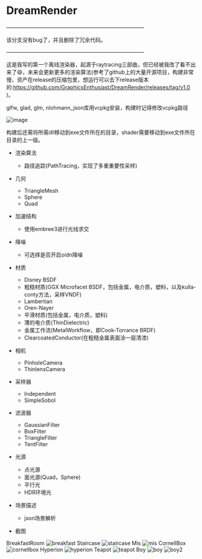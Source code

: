 # DreamRender
——————————————————————————

该分支没有bug了，并且删除了冗余代码。

——————————————————————————

这是我写的第一个离线渲染器，起源于raytracing三部曲，但已经被我改了看不出来了😄，未来会更新更多的渲染算法(参考了github上的大量开源项目，构建非常慢，资产在release的压缩包里，想运行可以去下release版本的:https://github.com/GraphicsEnthusiast/DreamRender/releases/tag/v1.0 )。

glfw, glad, glm, nlohmann_json库用vcpkg安装，构建时记得修改vcpkg路径

![image](https://github.com/qaz123w/DreamRender/assets/75780167/99953c96-80ea-4e0d-a902-e892995be9d0)

构建后还需将所需dll移动到exe文件所在的目录，shader需要移动到exe文件所在目录的上一级。

- 渲染算法
  - 路径追踪(PathTracing，实现了多重重要性采样)

- 几何
  - TriangleMesh
  - Sphere
  - Quad

- 加速结构
  - 使用embree3进行光线求交

- 降噪
  - 可选择是否开启oidn降噪

- 材质
  - Disney BSDF
  - 粗糙材质(GGX Microfacet BSDF，包括金属，电介质，塑料，以及kulla-conty方法，采样VNDF)
  - Lambertian
  - Oren-Nayer
  - 平滑材质(包括金属，电介质，塑料)
  - 薄的电介质(ThinDielectric)
  - 金属工作流(MetalWorkflow，即Cook-Torrance BRDF)
  - ClearcoatedConductor(在粗糙金属表面涂一层清漆)

- 相机
  - PinholeCamera
  - ThinlensCamera

- 采样器
  - Independent
  - SimpleSobol

- 滤波器
  - GaussianFilter
  - BoxFilter
  - TriangleFilter
  - TentFilter

- 光源
  - 点光源
  - 面光源(Quad，Sphere)
  - 平行光
  - HDR环境光

- 场景描述
  - json场景解析

- 截图

BreakfastRoom
![breakfast](https://github.com/GraphicsEnthusiast/DreamRender/assets/75780167/cda01ee4-c6dd-4a0b-8c03-5fc7725063f8)
Staircase
![staircase](https://github.com/GraphicsEnthusiast/DreamRender/assets/75780167/d9781eb6-ff2a-4fba-bef3-a218d73d51e9)
Mis
![mis](https://github.com/GraphicsEnthusiast/DreamRender/assets/75780167/6e73c199-8480-47d2-bffb-7d9ac00e99ba)
CornellBox
![cornellbox](https://github.com/GraphicsEnthusiast/DreamRender/assets/75780167/8902ff4f-bdf0-45db-bc53-3dee55575d04)
Hyperion
![hyperion](https://github.com/GraphicsEnthusiast/DreamRender/assets/75780167/499beb77-3a91-4f0f-af07-27fe8a001447)
Teapot
![teapot](https://github.com/GraphicsEnthusiast/DreamRender/assets/75780167/a9f9ef80-7535-45bf-ab5a-98365393f1c4)
Boy
![boy](https://github.com/GraphicsEnthusiast/DreamRender/assets/75780167/47a5acd6-dfe9-4734-80a5-7b8cf9847caf)
![boy2](https://github.com/GraphicsEnthusiast/DreamRender/assets/75780167/5002aaa3-679d-4a4c-8914-705d77fbe813)

